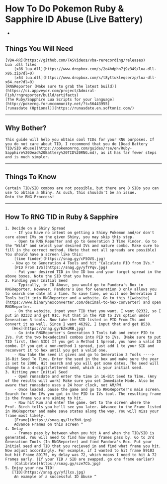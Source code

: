 # How To Do Pokemon Ruby & Sapphire ID Abuse (Live Battery)
-
## Things You Will Need
    [VBA-RR](https://github.com/TASVideos/vba-rerecording/releases)
    Lua .dll files
        [x86 lua.dll](https://www.dropbox.com/s/2o4hdphn7j9z349/lua-dll-x86.zip?dl=0)
        [x64 lua.dll](https://www.dropbox.com/s/t8yttukleqserzp/lua-dll-x64.rar?dl=0)
    [RNGReporter (Make sure to grab the latest build)](https://ci.appveyor.com/project/Admiral-Fish/rngreporter/build/artifacts)
    [The Ruby/Sapphire Lua Scripts for your language](http://pokerng.forumcommunity.net/?t=56443955)
    [runasdate (Optional)](https://runasdate.en.softonic.com/)
------------------------------------------------------------------------------------
## Why Bother?
    This guide will help you obtain cool TIDs for your RNG purposes. If you do not care about TID, I recommend that you do [Dead Battery TID/SID Abuse](https://pokemonrng.com/guides/rse/en/Ruby-Sapphire%20Dead%20Battery%20TID%20RNG.md), as it has far fewer steps and is much simpler.
-----------------------------------------------------------------------------------
## Things To Know
    Certain TID/SID combos are not possible, but there are 8 SIDs you can use to obtain a Shiny. As such, this shouldn't be an issue.
    Onto the RNG Proccess!
-------------------------------------------------------------------------------
## How To RNG TID in Ruby & Sapphire
    1. Decide on a Shiny Spread
        - If you have no intent on getting a Shiny Pokemon and/or don't care about IVs on the given Shiny, you may skip this step.
        - Open to RNG Reporter and go to Generation 3 Time Finder. Go to the "Wild" and select your desired IVs and nature combo. Make sure to fill in the correct method. (Note that not all spreads are possible) You should have a screen like this:
        [time finder](https://snag.gy/cF5OVS.jpg)
       - Now go to Generation 4 Tools and hit "Calculate PID from IVs." 
        [PID From IVS](https://snag.gy/yfYPqv.jpg)
        - Put your desired TID in the ID box and your target spread in the above boxes. Note the SID that you have.
    2. Finding your Initial Seed
        - Typically, in ID Abuse, you would go to Pandora's Box in RNGReporter. However, Pandora's Box for Generation 3 only allows you to search one date at a time. To save time, we will use Generation 3 Tools built into RNGReporter and a website. Go to this ![website](https://www.binaryhexconverter.com/decimal-to-hex-converter) and open RNGReporter. 
        - On the website, input your TID that you want. I want 02332, so I put in 02332 and get 91C. Put that in the PID to IVs option under Generation 3 tools. Now take the SID listed in PID From IVs and convert it as well. Since I want 46392, I input that and get B538. 
       [Hex](https://snag.gy/EZkURB.jpg)
        - Go into RNGReporter's Generation 3 Tools tab and enter PID to IVs. Put the two hexadecimal combos into PID to IVs. (Make sure to put TID first, then SID) If you get a Method 1 Spread, you have a valid ID combo. If you get a non-method 1 spread, just add 1 to your SID and reconvert it to hex until you get a valid one.
        - Now take the seed it gives and go to Generation 3 Tools ----> 16-Bit Seed To Time. Enter the seed in the box and make sure the year is set to 2000. Hit search and you will get some dates. The seed will change to a 4-digit/lettered seed, which is your initial seed.
    3. Hitting your Initial Seed
        - Open runasdate and enter the time in 16-Bit Seed to Time. (Any of the results will work) Make sure you set Immediate Mode. Also be aware that runasdate uses a 24 hour clock, not AM/PM.
        - Once loaded, pause the game and go to RNGReporter's main screen. Search for the IVs you got in the PID to IVs tool. The resulting frame is the frame you are aiming to hit.
        - Now hit Run and enter the game. Get to the screen where the Prof. Birch tells you he'll see you later. Advance to the Frame listed in RNGReporter and make save states along the way. You will miss your frame most likely. 
        [Frame](https://snag.gy/lte3bH.jpg)
        Advance Frames on this screen ^
    4. Delay
        - Frames pass by between when you hit A and when the TID/SID is generated. You will need to find how many frames pass by. Go to 3rd Generation Tools (In RNGReporter) and find Pandora's Box. Put your Initial seed and TID that you recieved in and find what frame you hit. Now adjust accordingly. For example, if I wanted to hit frame 89103 but hit Frame 89175, my delay was 72, which means I need to hit A 72 Frames early. (If your TID / SID are swapped, go one frame earlier)
        [Calibrate](https://snag.gy/sze7Cb.jpg)
    5. Enjoy your new TID!
       [TID](https://snag.gy/yfJlxs.jpg)
        An example of a successful ID Abuse ^
